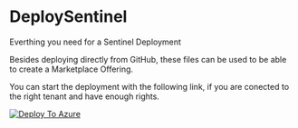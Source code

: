 # DeploySentinel
Everthing you need for a Sentinel Deployment

Besides deploying directly from GitHub, these files can be used to be able to create a Marketplace Offering.

You can start the deployment with the following link, if you are conected to the right tenant and have enough rights.

[![Deploy To Azure](https://aka.ms/deploytoazurebutton)](https://portal.azure.com/#blade/Microsoft_Azure_CreateUIDef/CustomDeploymentBlade/uri/https%3A%2F%2Fraw.githubusercontent.com%2Falphasteff%2FAzureArcDeployment%2Fmain%2FmainTemplate.json/uiFormDefinitionUri/https%3A%2F%2Fraw.githubusercontent.com%2Falphasteff%2FAzureArcDeployment%2Fmain%2FCreateUiDefinition.json)
